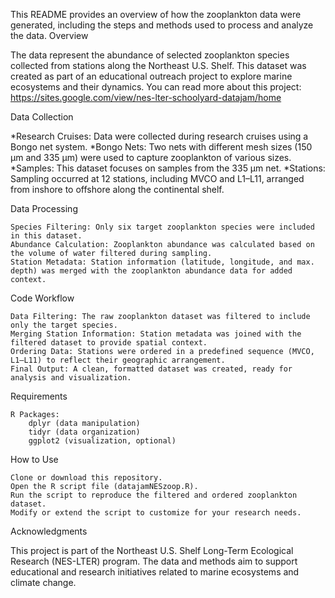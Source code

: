 This README provides an overview of how the zooplankton data were generated, including the steps and methods used to process and analyze the data.
Overview

The data represent the abundance of selected zooplankton species collected from stations along the Northeast U.S. Shelf. This dataset was created as part of an educational outreach project to explore marine ecosystems and their dynamics.
You can read more about this project: https://sites.google.com/view/nes-lter-schoolyard-datajam/home

Data Collection

*Research Cruises: Data were collected during research cruises using a Bongo net system.
*Bongo Nets: Two nets with different mesh sizes (150 µm and 335 µm) were used to capture zooplankton of various sizes.
*Samples: This dataset focuses on samples from the 335 µm net.
*Stations: Sampling occurred at 12 stations, including MVCO and L1–L11, arranged from inshore to offshore along the continental shelf.

Data Processing

    Species Filtering: Only six target zooplankton species were included in this dataset.
    Abundance Calculation: Zooplankton abundance was calculated based on the volume of water filtered during sampling.
    Station Metadata: Station information (latitude, longitude, and max. depth) was merged with the zooplankton abundance data for added context.

Code Workflow

    Data Filtering: The raw zooplankton dataset was filtered to include only the target species.
    Merging Station Information: Station metadata was joined with the filtered dataset to provide spatial context.
    Ordering Data: Stations were ordered in a predefined sequence (MVCO, L1–L11) to reflect their geographic arrangement.
    Final Output: A clean, formatted dataset was created, ready for analysis and visualization.

Requirements

    R Packages:
        dplyr (data manipulation)
        tidyr (data organization)
        ggplot2 (visualization, optional)

How to Use

    Clone or download this repository.
    Open the R script file (datajamNESzoop.R).
    Run the script to reproduce the filtered and ordered zooplankton dataset.
    Modify or extend the script to customize for your research needs.

Acknowledgments

This project is part of the Northeast U.S. Shelf Long-Term Ecological Research (NES-LTER) program. The data and methods aim to support educational and research initiatives related to marine ecosystems and climate change.
